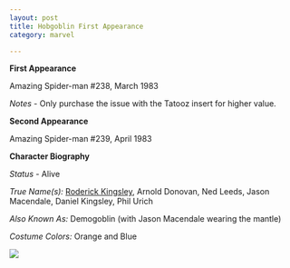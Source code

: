 ```yaml
---
layout: post
title: Hobgoblin First Appearance
category: marvel

---
```


**First Appearance**

Amazing Spider-man #238, March 1983

*Notes* - Only purchase the issue with the Tatooz insert for higher value.


**Second Appearance**

Amazing Spider-man #239, April 1983

**Character Biography**

*Status* - Alive

*True Name(s):* <a href="http://comicfirsts.com/roderick-kingsley.html">Roderick Kingsley</a>, Arnold Donovan, Ned Leeds, Jason Macendale, Daniel Kingsley, Phil Urich

*Also Known As:*  Demogoblin (with Jason Macendale wearing the mantle)

*Costume Colors:*  Orange and Blue

<img src="http://comicfirsts.com/images/marvel/amazing-spider-man-issue-238.jpg">
